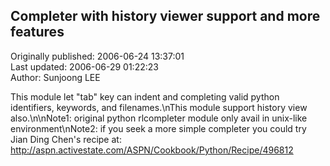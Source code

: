## Completer with history viewer support and more features  
Originally published: 2006-06-24 13:37:01  
Last updated: 2006-06-29 01:22:23  
Author: Sunjoong LEE  
  
This module let "tab" key can indent and completing valid python identifiers, keywords, and filenames.\nThis module support history view also.\n\nNote1: original python rlcompleter module only avail in unix-like environment\nNote2: if you seek a more simple completer you could try Jian Ding Chen's recipe at: http://aspn.activestate.com/ASPN/Cookbook/Python/Recipe/496812